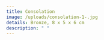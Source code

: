 ```yaml
---
title: Consolation
image: /uploads/consolation-1-.jpg
details: Bronze, 8 x 5 x 6 cm
description: " "
---
```

